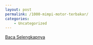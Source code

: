 ```yaml
---
layout: post
permalink: /1000-mimpi-motor-terbakar/
categories:
    - Uncategorized
---
```


[Baca Selengkapnya](/04)